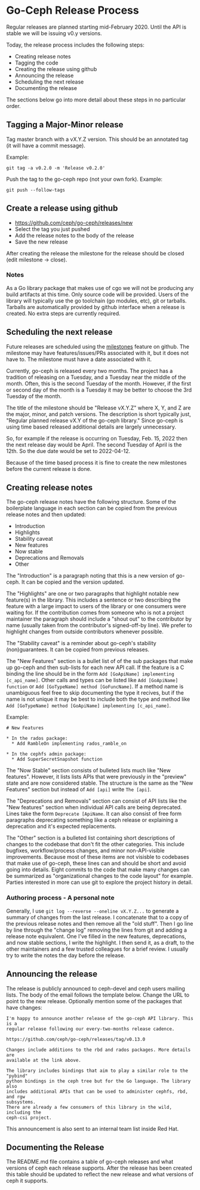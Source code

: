 
# Go-Ceph Release Process

Regular releases are planned starting mid-February 2020. Until the API is
stable we will be issuing v0.y versions.

Today, the release process includes the following steps:
* Creating release notes
* Tagging the code
* Creating the release using github
* Announcing the release
* Scheduling the next release
* Documenting the release

The sections below go into more detail about these steps in no particular order.

## Tagging a Major-Minor release

Tag master branch with a vX.Y.Z version. This should be an annotated tag (it
will have a commit message).

Example:
```shell
git tag -a v0.2.0 -m 'Release v0.2.0'
```

Push the tag to the go-ceph repo (not your own fork).
Example:
```shell
git push --follow-tags
```


## Create a release using github
* https://github.com/ceph/go-ceph/releases/new
* Select the tag you just pushed
* Add the release notes to the body of the release
* Save the new release

After creating the release the milestone for the release should be closed
(edit milestone -> close).


### Notes

As a Go library package that makes use of cgo we will not be producing any
build artifacts at this time. Only source code will be provided. Users of the
library will typically use the go toolchain (go modules, etc), git or tarballs.
Tarballs are automatically provided by github interface when a release is
created. No extra steps are currently required.


## Scheduling the next release

Future releases are scheduled using the
[milestones](https://github.com/ceph/go-ceph/milestones) feature on github. The
milestone may have features/issues/PRs associated with it, but it does not have
to. The milestone must have a date associated with it.

Currently, go-ceph is released every two months. The project has a tradition of
releasing on a Tuesday, and a Tuesday near the middle of the month. Often, this
is the second Tuesday of the month. However, if the first or second day of the
month is a Tuesday it may be better to choose the 3rd Tuesday of the month.

The title of the milestone should be "Release vX.Y.Z" where X, Y, and Z are the
major, minor, and patch versions. The description is short typically just,
"Regular planned release vX.Y of the go-ceph library." Since go-ceph is using
time based released additional details are largely unnecessary.

So, for example if the release is occurring on Tuesday, Feb. 15, 2022 then the
next release day would be April. The second Tuesday of April is the 12th. So
the due date would be set to 2022-04-12.

Because of the time based process it is fine to create the new milestones before
the current release is done.


## Creating release notes

The go-ceph release notes have the following structure. Some of the boilerplate
language in each section can be copied from the previous release notes and then
updated:
* Introduction
* Highlights
* Stability caveat
* New features
* Now stable
* Deprecations and Removals
* Other

The "Introduction" is a paragraph noting that this is a new version
of go-ceph. It can be copied and the version updated.

The "Highlights" are one or two paragraphs that highlight notable new feature(s)
in the library. This includes a sentence or two describing the feature with a
large impact to users of the library or one consumers were waiting for.
If the contribution comes from someone who is not a project maintainer the
paragraph should include a "shout out" to the contributor by name (usually
taken from the contributor's signed-off-by line). We prefer to highlight changes
from outside contributors whenever possible.

The "Stability caveat" is a reminder about go-ceph's stability (non)guarantees.
It can be copied from previous releases.

The "New Features" section is a bullet list of of the sub packages that make up
go-ceph and then sub-lists for each new API call. If the feature is a C binding
the line should be in the form `Add [GoApiName] implementing [c_api_name]`.
Other calls and types can be listed like `Add [GoApiName] function` or `Add
[GoTypeName] method [GoFuncName]`. If a method name is unambiguous feel free to
skip documenting the type it recives, but if the name is not unique it may be
best to include both the type and method like `Add [GoTypeName] method
[GoApiName] implementing [c_api_name]`.

Example:
```
# New Features

* In the rados package:
  * Add RambleOn implementing rados_ramble_on

* In the cephfs admin package:
  * Add SuperSecretSnapshot function
```

The "Now Stable" section consists of bulleted lists much like "New features".
However, it lists lists APIs that were previously in the "preview" state and are now
considered stable. The structure is the same as the "New Features" section but
instead of `Add [api]` write `The [api]`.

The "Deprecations and Removals" section can consist of API lists like the "New
features" section when individual API calls are being deprecated. Lines take
the form `Deprecate [ApiName`. It can also consist of free form paragraphs
deprecating something like a ceph release or explaining a deprecation and it's
expected replacements.

The "Other" section is a bulleted list containing short descriptions of changes
to the codebase that don't fit the other categories. This include bugfixes,
workflow/process changes, and minor non-API-visible improvements. Because most of
these items are not visisble to codebases that make use of go-ceph, these lines
can and should be short and avoid going into details. Eight commits to the code
that make many changes can be summarized as "organizational changes to the code
layout" for example. Parties interested in more can use git to explore the
project history in detail.

### Authoring process - A personal note

Generally, I use `git log --reverse --oneline vX.Y.Z...` to generate a summary
of changes from the last release. I concatenate that to a copy of the previous
release notes and then remove all the "old stuff". Then I go line by line
through the "change log" removing the lines from git and adding a release note
equivalent.  One I've filled in the new features, deprecations, and now stable
sections, I write the highlight. I then send it, as a draft, to the other
maintainers and a few trusted colleagues for a brief review. I usually try to
write the notes the day before the release.

## Announcing the release

The release is publicly announced to ceph-devel and ceph users mailing lists.
The body of the email follows the template below.  Change the URL to point to
the new release. Optionally mention some of the packages that have changes:

```
I'm happy to announce another release of the go-ceph API library. This is a
regular release following our every-two-months release cadence.

https://github.com/ceph/go-ceph/releases/tag/v0.13.0

Changes include additions to the rbd and rados packages. More details are
available at the link above.

The library includes bindings that aim to play a similar role to the "pybind"
python bindings in the ceph tree but for the Go language. The library also
includes additional APIs that can be used to administer cephfs, rbd, and rgw
subsystems.
There are already a few consumers of this library in the wild, including the
ceph-csi project.
```

This announcement is also sent to an internal team list inside Red Hat.


## Documenting the Release

The README.md file contains a table of go-ceph releases and what versions of
ceph each release supports. After the release has been created this table
should be updated to reflect the new release and what versions of ceph it
supports.
